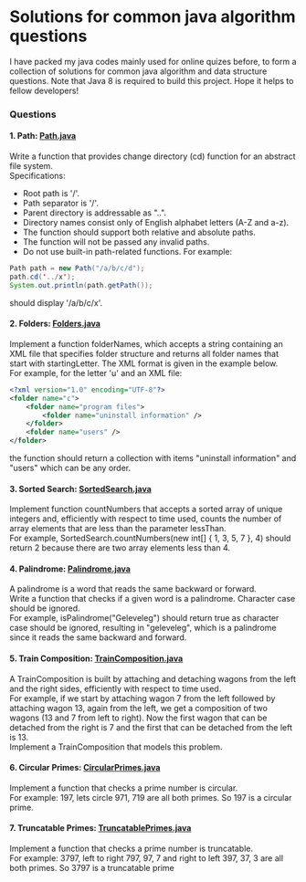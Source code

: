 # Solutions for common java algorithm questions
I have packed my java codes mainly used for online quizes before, to form a collection of solutions for common java algorithm and data structure questions. Note that Java 8 is required to build this project. Hope it helps to fellow developers!
### Questions
#### 1. Path: [Path.java](src/org/java/quiz/Path.java)
Write a function that provides change directory (cd) function for an abstract file system.<br>
Specifications:
* Root path is '/'.
* Path separator is '/'.
* Parent directory is addressable as "..".
* Directory names consist only of English alphabet letters (A-Z and a-z).
* The function should support both relative and absolute paths.
* The function will not be passed any invalid paths.
* Do not use built-in path-related functions.
For example:
```java
Path path = new Path("/a/b/c/d");
path.cd('../x');
System.out.println(path.getPath());
```
should display '/a/b/c/x'.
#### 2. Folders: [Folders.java](src/org/java/quiz/Folders.java)
Implement a function folderNames, which accepts a string containing an XML file that specifies folder structure and returns all folder names that start with startingLetter. The XML format is given in the example below.<br>
For example, for the letter 'u' and an XML file:
```xml
<?xml version="1.0" encoding="UTF-8"?>
<folder name="c">
    <folder name="program files">
        <folder name="uninstall information" />
    </folder>
    <folder name="users" />
</folder>
```
the function should return a collection with items "uninstall information" and "users" which can be any order.
#### 3. Sorted Search: [SortedSearch.java](src/org/java/quiz/SortedSearch.java)
Implement function countNumbers that accepts a sorted array of unique integers and, efficiently with respect to time used, counts the number of array elements that are less than the parameter lessThan.<br>
For example, SortedSearch.countNumbers(new int[] { 1, 3, 5, 7 }, 4) should return 2 because there are two array elements less than 4.
#### 4. Palindrome: [Palindrome.java](src/org/java/quiz/Palindrome.java)
A palindrome is a word that reads the same backward or forward.<br>
Write a function that checks if a given word is a palindrome. Character case should be ignored.<br>
For example, isPalindrome("Geleveleg") should return true as character case should be ignored, resulting in "geleveleg", which is a palindrome since it reads the same backward and forward.
#### 5. Train Composition: [TrainComposition.java](src/org/java/quiz/TrainComposition.java)
A TrainComposition is built by attaching and detaching wagons from the left and the right sides, efficiently with respect to time used.<br>
For example, if we start by attaching wagon 7 from the left followed by attaching wagon 13, again from the left, we get a composition of two wagons (13 and 7 from left to right). Now the first wagon that can be detached from the right is 7 and the first that can be detached from the left is 13.<br>
Implement a TrainComposition that models this problem.
#### 6. Circular Primes: [CircularPrimes.java](src/org/java/quiz/CircularPrimes.java)
Implement a function that checks a prime number is circular.<br>
For example: 197, lets circle 971, 719 are all both primes. So 197 is a circular prime.
#### 7. Truncatable Primes: [TruncatablePrimes.java](src/org/java/quiz/TruncatablePrimes.java)
Implement a function that checks a prime number is truncatable.<br>
For example: 3797, left to right 797, 97, 7 and right to left 397, 37, 3 are all both primes. So 3797 is a truncatable prime

